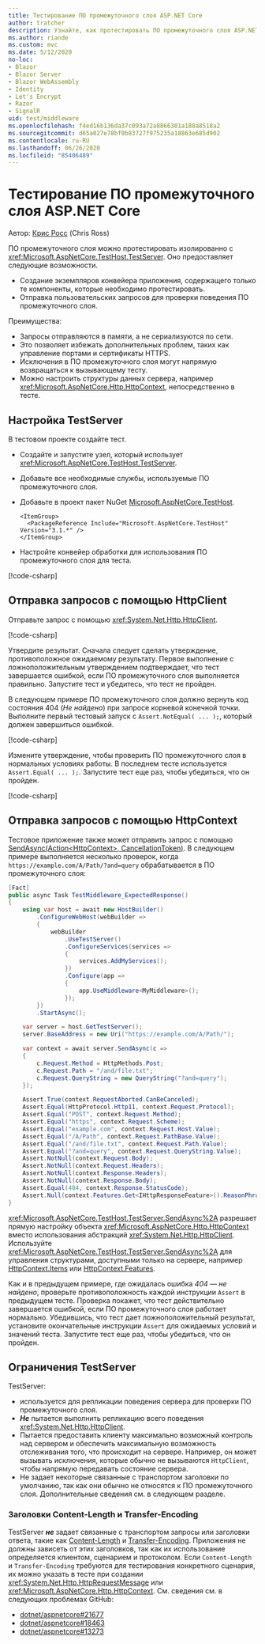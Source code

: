 ```yaml
---
title: Тестирование ПО промежуточного слоя ASP.NET Core
author: tratcher
description: Узнайте, как протестировать ПО промежуточного слоя ASP.NET Core с помощью TestServer.
ms.author: riande
ms.custom: mvc
ms.date: 5/12/2020
no-loc:
- Blazor
- Blazor Server
- Blazor WebAssembly
- Identity
- Let's Encrypt
- Razor
- SignalR
uid: test/middleware
ms.openlocfilehash: f4ed16b136da37c093a72a8866301a188a8518a2
ms.sourcegitcommit: d65a027e78bf0b83727f975235a18863e685d902
ms.contentlocale: ru-RU
ms.lasthandoff: 06/26/2020
ms.locfileid: "85406489"
---
```

# <a name="test-aspnet-core-middleware"></a>Тестирование ПО промежуточного слоя ASP.NET Core

Автор: [Крис Росс](https://github.com/Tratcher) (Chris Ross)

ПО промежуточного слоя можно протестировать изолированно с <xref:Microsoft.AspNetCore.TestHost.TestServer>. Оно предоставляет следующие возможности.

* Создание экземпляров конвейера приложения, содержащего только те компоненты, которые необходимо протестировать.
* Отправка пользовательских запросов для проверки поведения ПО промежуточного слоя.

Преимущества:

* Запросы отправляются в памяти, а не сериализуются по сети.
* Это позволяет избежать дополнительных проблем, таких как управление портами и сертификаты HTTPS.
* Исключения в ПО промежуточного слоя могут напрямую возвращаться к вызывающему тесту.
* Можно настроить структуры данных сервера, например <xref:Microsoft.AspNetCore.Http.HttpContext>, непосредственно в тесте.

## <a name="set-up-the-testserver"></a>Настройка TestServer

В тестовом проекте создайте тест.

* Создайте и запустите узел, который использует <xref:Microsoft.AspNetCore.TestHost.TestServer>.
* Добавьте все необходимые службы, используемые ПО промежуточного слоя.
* Добавьте в проект пакет NuGet [Microsoft.AspNetCore.TestHost](https://www.nuget.org/packages/Microsoft.AspNetCore.TestHost/).
  
  ```dotnetcli
  <ItemGroup>
    <PackageReference Include="Microsoft.AspNetCore.TestHost" Version="3.1.*" />
  </ItemGroup>
  ```

* Настройте конвейер обработки для использования ПО промежуточного слоя для теста.

[!code-csharp[](middleware/samples_snapshot/3.x/setup.cs?highlight=4-18)]

## <a name="send-requests-with-httpclient"></a>Отправка запросов с помощью HttpClient
Отправьте запрос с помощью <xref:System.Net.Http.HttpClient>.

[!code-csharp[](middleware/samples_snapshot/3.x/request.cs?highlight=20)]

Утвердите результат. Сначала следует сделать утверждение, противоположное ожидаемому результату. Первое выполнение с ложноположительным утверждением подтверждает, что тест завершается ошибкой, если ПО промежуточного слоя выполняется правильно. Запустите тест и убедитесь, что тест не пройден.

В следующем примере ПО промежуточного слоя должно вернуть код состояния 404 (*Не найдено*) при запросе корневой конечной точки. Выполните первый тестовый запуск с `Assert.NotEqual( ... );`, который должен завершиться ошибкой.

[!code-csharp[](middleware/samples_snapshot/3.x/false-failure-check.cs?highlight=22)]

Измените утверждение, чтобы проверить ПО промежуточного слоя в нормальных условиях работы. В последнем тесте используется `Assert.Equal( ... );`. Запустите тест еще раз, чтобы убедиться, что он пройден.

[!code-csharp[](middleware/samples_snapshot/3.x/final-test.cs?highlight=22)]

## <a name="send-requests-with-httpcontext"></a>Отправка запросов с помощью HttpContext

Тестовое приложение также может отправить запрос с помощью [SendAsync(Action\<HttpContext>, CancellationToken)](xref:Microsoft.AspNetCore.TestHost.TestServer.SendAsync%2A). В следующем примере выполняется несколько проверок, когда `https://example.com/A/Path/?and=query` обрабатывается в ПО промежуточного слоя:

```csharp
[Fact]
public async Task TestMiddleware_ExpectedResponse()
{
    using var host = await new HostBuilder()
        .ConfigureWebHost(webBuilder =>
        {
            webBuilder
                .UseTestServer()
                .ConfigureServices(services =>
                {
                    services.AddMyServices();
                })
                .Configure(app =>
                {
                    app.UseMiddleware<MyMiddleware>();
                });
        })
        .StartAsync();

    var server = host.GetTestServer();
    server.BaseAddress = new Uri("https://example.com/A/Path/");

    var context = await server.SendAsync(c =>
    {
        c.Request.Method = HttpMethods.Post;
        c.Request.Path = "/and/file.txt";
        c.Request.QueryString = new QueryString("?and=query");
    });

    Assert.True(context.RequestAborted.CanBeCanceled);
    Assert.Equal(HttpProtocol.Http11, context.Request.Protocol);
    Assert.Equal("POST", context.Request.Method);
    Assert.Equal("https", context.Request.Scheme);
    Assert.Equal("example.com", context.Request.Host.Value);
    Assert.Equal("/A/Path", context.Request.PathBase.Value);
    Assert.Equal("/and/file.txt", context.Request.Path.Value);
    Assert.Equal("?and=query", context.Request.QueryString.Value);
    Assert.NotNull(context.Request.Body);
    Assert.NotNull(context.Request.Headers);
    Assert.NotNull(context.Response.Headers);
    Assert.NotNull(context.Response.Body);
    Assert.Equal(404, context.Response.StatusCode);
    Assert.Null(context.Features.Get<IHttpResponseFeature>().ReasonPhrase);
}
```

<xref:Microsoft.AspNetCore.TestHost.TestServer.SendAsync%2A> разрешает прямую настройку объекта <xref:Microsoft.AspNetCore.Http.HttpContext> вместо использования абстракций <xref:System.Net.Http.HttpClient>. Используйте <xref:Microsoft.AspNetCore.TestHost.TestServer.SendAsync%2A> для управления структурами, доступными только на сервере, например [HttpContext.Items](xref:Microsoft.AspNetCore.Http.HttpContext.Items) или [HttpContext.Features](xref:Microsoft.AspNetCore.Http.HttpContext.Features).

Как и в предыдущем примере, где ожидалась ошибка *404 — не найдено*, проверьте противоположность каждой инструкции `Assert` в предыдущем тесте. Проверка покажет, что тест действительно завершается ошибкой, если ПО промежуточного слоя работает нормально. Убедившись, что тест дает ложноположительный результат, установите окончательные инструкции `Assert` для ожидаемых условий и значений теста. Запустите тест еще раз, чтобы убедиться, что он пройден.

## <a name="testserver-limitations"></a>Ограничения TestServer

TestServer:

* используется для репликации поведения сервера для проверки ПО промежуточного слоя.
* ***Не*** пытается выполнить репликацию всего поведения <xref:System.Net.Http.HttpClient>.
* Пытается предоставить клиенту максимально возможный контроль над сервером и обеспечить максимальную возможность отслеживания того, что происходит на сервере. Например, он может вызывать исключения, которые обычно не вызываются `HttpClient`, чтобы напрямую передавать состояние сервера.
* Не задает некоторые связанные с транспортом заголовки по умолчанию, так как они обычно не относятся к ПО промежуточного слоя. Дополнительные сведения см. в следующем разделе.

### <a name="content-length-and-transfer-encoding-headers"></a>Заголовки Content-Length и Transfer-Encoding

TestServer ***не*** задает связанные с транспортом запросы или заголовки ответа, такие как [Content-Length](https://developer.mozilla.org/docs/Web/HTTP/Headers/Content-Length) и [Transfer-Encoding](https://developer.mozilla.org/docs/Web/HTTP/Headers/Transfer-Encoding). Приложения не должны зависеть от этих заголовков, так как их использование определяется клиентом, сценарием и протоколом. Если `Content-Length` и `Transfer-Encoding` требуются для тестирования конкретного сценария, их можно указать в тесте при создании <xref:System.Net.Http.HttpRequestMessage> или <xref:Microsoft.AspNetCore.Http.HttpContext>. См. сведения см. в следующих проблемах GitHub:

* [dotnet/aspnetcore#21677](https://github.com/dotnet/aspnetcore/issues/21677)
* [dotnet/aspnetcore#18463](https://github.com/dotnet/aspnetcore/issues/18463)
* [dotnet/aspnetcore#13273](https://github.com/dotnet/aspnetcore/issues/13273)
